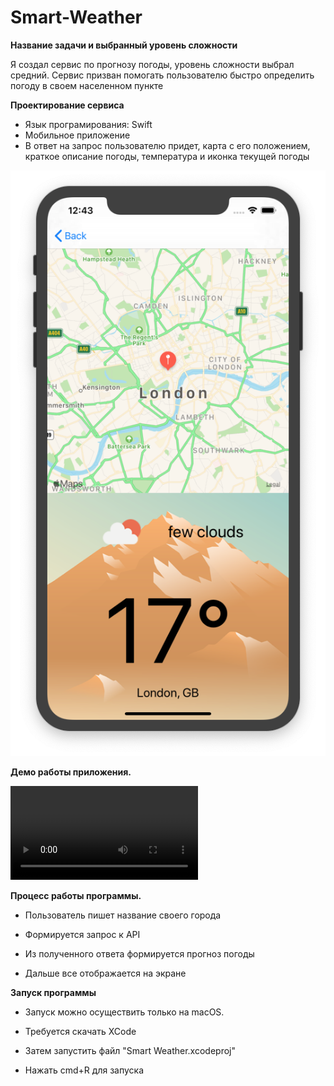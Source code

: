 # Smart-Weather
**Название задачи и выбранный уровень сложности**

Я создал сервис по прогнозу погоды, уровень сложности выбрал средний. Сервис призван помогать пользователю быстро определить погоду в своем населенном пункте

**Проектирование сервиса**

   - Язык програмирования: Swift
   - Мобильное приложение
   - В ответ на запрос пользователю придет, карта с его положением, краткое описание погоды, температура и иконка текущей погоды
   
   ![Иллюстрация к проекту](https://github.com/HaloAssassin973/Smart-Weather/blob/master/Smart%20Weather/Demo/Day.png)

**Демо работы приложения.**

![Watch the video](https://raw.githubusercontent.com/HaloAssassin973/Smart-Weather/master/Smart%20Weather/Demo/Demo.mov)
    
**Процесс работы программы.**

   - Пользователь пишет название своего города
        
   - Формируется запрос к API
        
   - Из полученного ответа формируется прогноз погоды
        
   - Дальше все отображается на экране

**Запуск программы**

   - Запуск можно осуществить только на macOS.
   
   - Требуется скачать XCode
   
   - Затем запустить файл "Smart Weather.xcodeproj"
   
   - Нажать cmd+R для запуска
